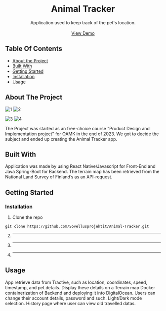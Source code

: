 <br/>

  <h1 align="center">Animal Tracker</h1>

  <p align="center">
    Application used to keep track of the pet's location.
    <br/>
    <br/>
    <a href="Demo Video link here">View Demo</a>
  </p>
</p>

## Table Of Contents

* [About the Project](#about-the-project)
* [Built With](#built-with)
* [Getting Started](#getting-started)
* [Installation](#installation)
* [Usage](#usage)


## About The Project

![1](https://github.com/Sovellusprojektit/Animal-Tracker/assets/99178278/e1fa7774-bd35-4f43-b7ae-37343155f067) ![2](https://github.com/Sovellusprojektit/Animal-Tracker/assets/99178278/789c88ca-c3dc-4f64-8a31-07864f274ee0)

![3](https://github.com/Sovellusprojektit/Animal-Tracker/assets/99178278/0fd75caa-282e-485f-8cdd-1435c4cafc00) ![4](https://github.com/Sovellusprojektit/Animal-Tracker/assets/99178278/79413615-5f7f-40ef-bcdb-79589eb2b64d)




The Project was started as an free-choice course "Product Design and Implementation project" for OAMK in the end of 2023. We got to decide the subject and ended up creating the Animal Tracker app. 

## Built With

Application was made by using React Native/Javascript for Front-End and Java Spring-Boot for Backend. The terrain map has been retrieved from the National Land Survey of Finland’s as an API-request.

## Getting Started


### Installation

1. Clone the repo

```
git clone https://github.com/Sovellusprojektit/Animal-Tracker.git
```

2. ***

3. ***

4. ***


## Usage

App retrieve data from Tractive, such as location, coordinates, speed, timestamp, and pet details. Display these details on a Terrain map
Docker containerization of Backend and deploying it into DigitalOcean. Users can change their account details, password and such. Light/Dark mode selection. History page where user can view old travelled datas.




